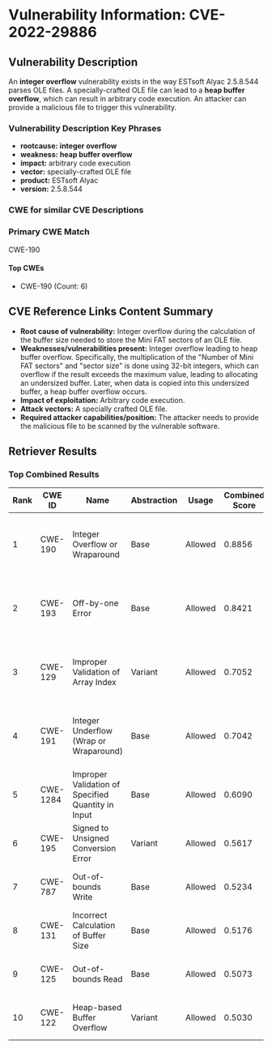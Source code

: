 # Vulnerability Information: CVE-2022-29886

## Vulnerability Description
An **integer overflow** vulnerability exists in the way ESTsoft Alyac 2.5.8.544 parses OLE files. A specially-crafted OLE file can lead to a **heap buffer overflow**, which can result in arbitrary code execution. An attacker can provide a malicious file to trigger this vulnerability.

### Vulnerability Description Key Phrases
- **rootcause:** **integer overflow**
- **weakness:** **heap buffer overflow**
- **impact:** arbitrary code execution
- **vector:** specially-crafted OLE file
- **product:** ESTsoft Alyac
- **version:** 2.5.8.544

### CWE for similar CVE Descriptions
### Primary CWE Match
CWE-190

#### Top CWEs
- CWE-190 (Count: 6)

## CVE Reference Links Content Summary
- **Root cause of vulnerability:** Integer overflow during the calculation of the buffer size needed to store the Mini FAT sectors of an OLE file.
- **Weaknesses/vulnerabilities present:** Integer overflow leading to heap buffer overflow. Specifically, the multiplication of the "Number of Mini FAT sectors" and "sector size" is done using 32-bit integers, which can overflow if the result exceeds the maximum value, leading to allocating an undersized buffer. Later, when data is copied into this undersized buffer, a heap buffer overflow occurs.
- **Impact of exploitation:** Arbitrary code execution.
- **Attack vectors:** A specially crafted OLE file.
- **Required attacker capabilities/position:** The attacker needs to provide the malicious file to be scanned by the vulnerable software.

## Retriever Results

### Top Combined Results

| Rank | CWE ID | Name | Abstraction | Usage | Combined Score | Retrievers | Individual Scores |
|------|--------|------|-------------|-------|---------------|------------|-------------------|
| 1 | CWE-190 | Integer Overflow or Wraparound | Base | Allowed | 0.8856 | dense, sparse, graph | dense: 0.567, sparse: 0.577, graph: 0.759 |
| 2 | CWE-193 | Off-by-one Error | Base | Allowed | 0.8421 | dense, sparse, graph | dense: 0.521, sparse: 0.456, graph: 0.896 |
| 3 | CWE-129 | Improper Validation of Array Index | Variant | Allowed | 0.7052 | dense, sparse, graph | dense: 0.543, sparse: 0.439, graph: 0.674 |
| 4 | CWE-191 | Integer Underflow (Wrap or Wraparound) | Base | Allowed | 0.7042 | dense, sparse, graph | dense: 0.540, sparse: 0.395, graph: 0.581 |
| 5 | CWE-1284 | Improper Validation of Specified Quantity in Input | Base | Allowed | 0.6090 | sparse, graph | sparse: 0.440, graph: 1.000 |
| 6 | CWE-195 | Signed to Unsigned Conversion Error | Variant | Allowed | 0.5617 | sparse, graph | sparse: 0.449, graph: 0.984 |
| 7 | CWE-787 | Out-of-bounds Write | Base | Allowed | 0.5234 | sparse, graph | sparse: 0.407, graph: 0.813 |
| 8 | CWE-131 | Incorrect Calculation of Buffer Size | Base | Allowed | 0.5176 | dense, sparse | dense: 0.533, sparse: 0.438 |
| 9 | CWE-125 | Out-of-bounds Read | Base | Allowed | 0.5073 | dense, sparse | dense: 0.513, sparse: 0.438 |
| 10 | CWE-122 | Heap-based Buffer Overflow | Variant | Allowed | 0.5030 | dense, sparse | dense: 0.542, sparse: 0.478 |

